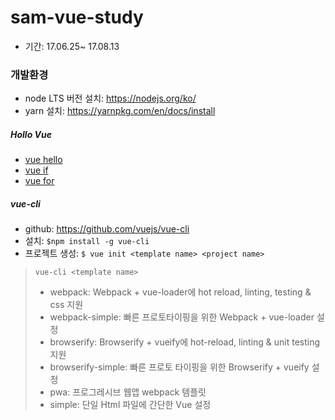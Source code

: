 # sam-vue-study 
* 기간: 17.06.25~ 17.08.13

### 개발환경
* node LTS 버전 설치: https://nodejs.org/ko/
* yarn 설치: https://yarnpkg.com/en/docs/install

##### Hollo Vue
* [vue hello](https://gist.github.com/rosd89/10f29951dd576cb116bef934ff09fc61)
* [vue if](https://gist.github.com/rosd89/b12ddaace8094db70bddb89aae2a6a50)
* [vue for](https://gist.github.com/rosd89/824122eb58f417c608e77d034184dc32)

##### vue-cli
* github: https://github.com/vuejs/vue-cli
* 설치: `$npm install -g vue-cli`
* 프로젝트 생성: `$ vue init <template name> <project name>`

> `vue-cli <template name>`
> 
> * webpack: Webpack + vue-loader에 hot reload,  linting, testing & css 지원
> * webpack-simple: 빠른 프로토타이핑을 위한 Webpack + vue-loader 설정
> * browserify: Browserify + vueify에 hot-reload, linting & unit testing 지원
> * browserify-simple: 빠른 프로토 타이핑을 위한 Browserify + vueify 설정
> * pwa: 프로그레시브 웹앱 webpack 템플릿
> * simple: 단일 Html 파일에 간단한 Vue 설정
